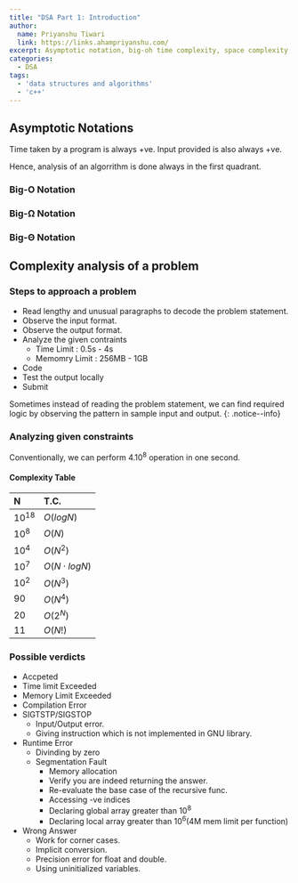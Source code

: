 ```yaml
---
title: "DSA Part 1: Introduction"
author:
  name: Priyanshu Tiwari
  link: https://links.ahampriyanshu.com/
excerpt: Asymptotic notation, big-oh time complexity, space complexity, complexity Graph, possible verdicts
categories: 
  - DSA
tags:
  - 'data structures and algorithms'
  - 'c++'
---
```


## Asymptotic Notations

Time taken by a program is always +ve.
Input provided is also always +ve.

Hence, analysis of an algorrithm is done always in the first quadrant.

### Big-O Notation

### Big-Ω Notation

### Big-Θ Notation

## Complexity analysis of a problem

### Steps to approach a problem

* Read lengthy and unusual paragraphs to decode the problem statement.
* Observe the input format.
* Observe the output format.
* Analyze the given contraints
    - Time Limit : 0.5s - 4s
    - Memomry Limit : 256MB - 1GB
* Code
* Test the output locally
* Submit

Sometimes instead of reading the problem statement, we can find required logic by observing the pattern in sample input and output.
{: .notice--info}

### Analyzing given constraints

Conventionally, we can perform 4.10<sup>8</sup> operation in one second.

#### Complexity Table

| N | T.C. |
| :-- | :-- |
| 10<sup>18</sup> | $O(logN)$ |
| 10<sup>8</sup> | $O(N)$ |
| 10<sup>4</sup> | $O(N^2)$ |
| 10<sup>7</sup> | $O(N \cdot logN)$ |
| 10<sup>2</sup> | $O(N^3)$ |
| 90 | $O(N^4)$ |
| 20 | $O(2^N)$ |
| 11 | $O(N!)$ |

### Possible verdicts

* Accpeted
* Time limit Exceeded
* Memory Limit Exceeded
* Compilation Error
* SIGTSTP/SIGSTOP
    - Input/Output error.
    - Giving instruction which is not implemented in GNU library.
* Runtime Error
    - Divinding by zero
    - Segmentation Fault 
        - Memory allocation
        - Verify you are indeed returning the answer.
        - Re-evaluate the base case of the recursive func.
        - Accessing -ve indices
        - Declaring global array greater than 10<sup>8</sup>
        - Declaring local array greater than 10<sup>6</sup>(4M mem limit per function)
* Wrong Answer
    - Work for corner cases.
    - Implicit conversion.
    - Precision error for float and double.
    - Using uninitialized variables.